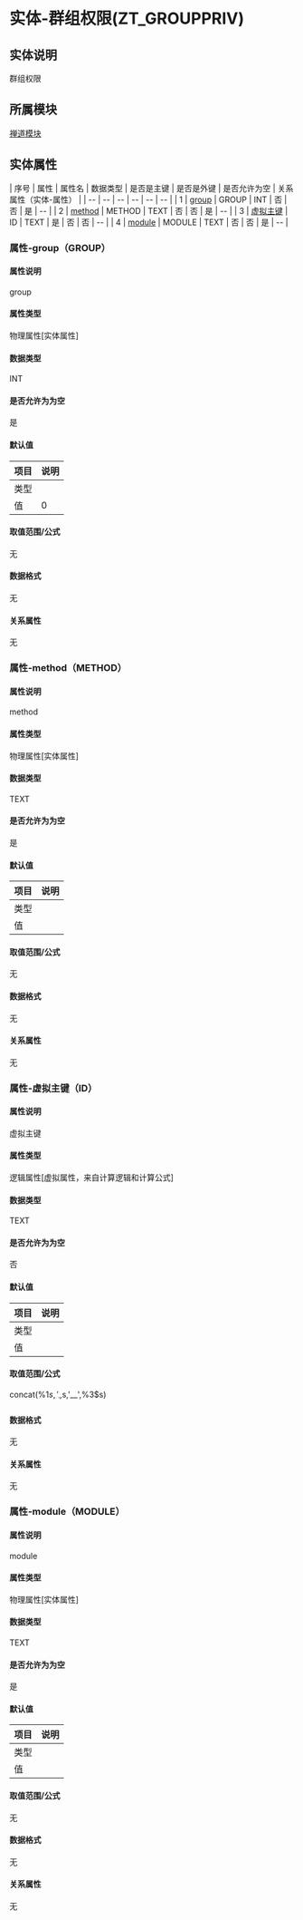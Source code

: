 # 实体-群组权限(ZT_GROUPPRIV)
## 实体说明
群组权限

## 所属模块
[禅道模块](../zentao)

## 实体属性
| 序号 | 属性 | 属性名 | 数据类型 | 是否是主键 | 是否是外键 | 是否允许为空 | 关系属性（实体-属性） |
| -- | -- | -- | -- | -- | -- |
| 1 | [group](#属性-group（GROUP）) | GROUP | INT | 否 | 否 | 是 | -- |
| 2 | [method](#属性-method（METHOD）) | METHOD | TEXT | 否 | 否 | 是 | -- |
| 3 | [虚拟主键](#属性-虚拟主键（ID）) | ID | TEXT | 是 | 否 | 否 | -- |
| 4 | [module](#属性-module（MODULE）) | MODULE | TEXT | 否 | 否 | 是 | -- |

### 属性-group（GROUP）
#### 属性说明
group

#### 属性类型
物理属性[实体属性]

#### 数据类型
INT

#### 是否允许为为空
是

#### 默认值
| 项目 | 说明 |
| -- | -- |
| 类型 |  |
| 值 | 0 |

#### 取值范围/公式
无

#### 数据格式
无

#### 关系属性
无

### 属性-method（METHOD）
#### 属性说明
method

#### 属性类型
物理属性[实体属性]

#### 数据类型
TEXT

#### 是否允许为为空
是

#### 默认值
| 项目 | 说明 |
| -- | -- |
| 类型 |  |
| 值 |  |

#### 取值范围/公式
无

#### 数据格式
无

#### 关系属性
无

### 属性-虚拟主键（ID）
#### 属性说明
虚拟主键

#### 属性类型
逻辑属性[虚拟属性，来自计算逻辑和计算公式]

#### 数据类型
TEXT

#### 是否允许为为空
否

#### 默认值
| 项目 | 说明 |
| -- | -- |
| 类型 |  |
| 值 |  |

#### 取值范围/公式
concat(%1$s,'__',%2$s,'__',%3$s)

#### 数据格式
无

#### 关系属性
无

### 属性-module（MODULE）
#### 属性说明
module

#### 属性类型
物理属性[实体属性]

#### 数据类型
TEXT

#### 是否允许为为空
是

#### 默认值
| 项目 | 说明 |
| -- | -- |
| 类型 |  |
| 值 |  |

#### 取值范围/公式
无

#### 数据格式
无

#### 关系属性
无

